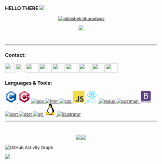 ### HELLO THERE <img src="https://github.com/TheDudeThatCode/TheDudeThatCode/blob/master/Assets/Hi.gif" width="29px">

<p align="center"> <img width='170px' src="https://komarev.com/ghpvc/?username=4Marsha1&label=Profile%20views&color=1338BF&style=flat" alt="" />     <a href="https://drive.google.com/file/d/1WQVXreAOREg4Whoiq92wjNE69pB-71h7/view?usp=sharing" target="blank"><img width="195px" src="https://img.shields.io/badge/Resume-ViewInDrive-brightgreen" alt="abhishek bharadwaz" /></a></p>

<p align="center"><img src="https://github-readme-streak-stats.herokuapp.com/?user=4Marsha1&theme=tokyonight" /></p>

<br/>
<hr/>

### Contact: 
<p align="left">
<a href="mailto:abhishekbharadwaz22@gmail.com" target="blank"><img align="center" width="32px" height="32px" src="https://img.icons8.com/color/48/000000/gmail-new.png"/></a>
<a href="https://www.linkedin.com/in/abhishek-bharadwaz-458993192/" target="blank"><img align="center" src="https://raw.githubusercontent.com/rahuldkjain/github-profile-readme-generator/master/src/images/icons/Social/linked-in-alt.svg" height="27" width="30" /></a>
<a href="https://www.leetcode.com/_Marsha1" target="blank"><img align="center" src="https://raw.githubusercontent.com/rahuldkjain/github-profile-readme-generator/master/src/images/icons/Social/leet-code.svg" height="30" width="40" /></a>
<a href="https://auth.geeksforgeeks.org/user/marshal06969/profile" target="blank"><img align="center" src="https://raw.githubusercontent.com/rahuldkjain/github-profile-readme-generator/master/src/images/icons/Social/geeks-for-geeks.svg" height="30" width="40" /></a>
<a href="https://discordapp.com/users/443832280012816386" target="blank"><img align="center" src="https://raw.githubusercontent.com/rahuldkjain/github-profile-readme-generator/master/src/images/icons/Social/discord.svg" height="30" width="40" /></a>
<a href="https://open.spotify.com/user/31m62qmxje45gzatufyoaz4p2khi" target="blank"><img align="center" src="https://github.com/rahuldkjain/github-profile-readme-generator/blob/master/src/images/icons/Social/spotify.svg" height="30" width="40" /></a>
<a href="https://twitter.com/Abhishek0696" target="blank"><img align="center" src="https://raw.githubusercontent.com/rahuldkjain/github-profile-readme-generator/master/src/images/icons/Social/twitter.svg" height="30" width="40" /></a>
<a href="https://www.facebook.com/bharadwaz.abhishek/" target="blank"><img align="center" src="https://raw.githubusercontent.com/rahuldkjain/github-profile-readme-generator/master/src/images/icons/Social/facebook.svg" height="30" width="40" /></a>
<a href="https://www.instagram.com/bharadwaz_abhishek/?hl=en" target="blank"><img align="center" src="https://raw.githubusercontent.com/rahuldkjain/github-profile-readme-generator/master/src/images/icons/Social/instagram.svg" height="30" width="40" /></a>
</p>

### Languages & Tools: 
<p align="left"> 
<a href="https://www.cprogramming.com/" target="_blank"> <img src="https://raw.githubusercontent.com/devicons/devicon/master/icons/c/c-original.svg" alt="c" width="40" height="40"/> </a> <a href="https://www.w3schools.com/cpp/" target="_blank"> <img src="https://raw.githubusercontent.com/devicons/devicon/master/icons/cplusplus/cplusplus-original.svg" alt="cplusplus" width="40" height="40"/> </a><a href="https://cloud.google.com/" target="_blank"> <img src="https://github.com/rahuldkjain/github-profile-readme-generator/blob/master/src/images/icons/Devops/gcp.svg" alt="gcp" width="40" height="40"/> </a><a href="https://www.w3schools.com/html/" target="_blank"> <img src="https://github.com/rahuldkjain/github-profile-readme-generator/blob/master/src/images/icons/FrontendDevelopment/html.svg" alt="html" width="40" height="40"/> </a> <a href="https://www.w3schools.com/css/" target="_blank"> <img src="https://github.com/rahuldkjain/github-profile-readme-generator/blob/master/src/images/icons/FrontendDevelopment/css.svg" alt="css" width="40" height="40"/> </a> <a href="https://developer.mozilla.org/en-US/docs/Web/JavaScript" target="_blank"> <img src="https://raw.githubusercontent.com/devicons/devicon/master/icons/javascript/javascript-original.svg" alt="javascript" width="40" height="40"/> </a><a href="https://reactjs.org/" target="_blank"> <img src="https://raw.githubusercontent.com/devicons/devicon/master/icons/react/react-original-wordmark.svg" alt="react" width="40" height="40"/> </a> <a href="https://redux.js.org/" target="_blank"> <img src="https://github.com/rahuldkjain/github-profile-readme-generator/blob/master/src/images/icons/FrontendDevelopment/redux.svg" alt="redux" width="40" height="40"/> </a> <a href="https://learning.postman.com/docs/getting-started/introduction/" target="_blank"> <img src="https://github.com/rahuldkjain/github-profile-readme-generator/blob/master/src/images/icons/Software/postman.svg" alt="postman" width="40" height="40"/> </a> <a href="https://getbootstrap.com" target="_blank"> <img src="https://raw.githubusercontent.com/devicons/devicon/master/icons/bootstrap/bootstrap-plain-wordmark.svg" alt="bootstrap" width="40" height="40"/> </a> <a href="https://dart.dev/" target="_blank"> <img src="https://github.com/rahuldkjain/github-profile-readme-generator/blob/master/src/images/icons/MobileAppDevelopment/dart.svg" alt="dart" width="40" height="40"/> </a> <a href="https://flutter.dev/" target="_blank"> <img src="https://github.com/rahuldkjain/github-profile-readme-generator/blob/master/src/images/icons/MobileAppDevelopment/flutter.svg" alt="dart" width="40" height="40"/> </a>  <a href="https://git-scm.com/" target="_blank"> <img src="https://www.vectorlogo.zone/logos/git-scm/git-scm-icon.svg" alt="git" width="40" height="40"/> </a> <a href="https://www.linux.org/" target="_blank"> <img src="https://raw.githubusercontent.com/devicons/devicon/master/icons/linux/linux-original.svg" alt="linux" width="40" height="40"/> </a> <a href="https://helpx.adobe.com/in/support/illustrator.html?promoid=YSYYG8WM&mv=other" target="_blank"> <img src="https://github.com/rahuldkjain/github-profile-readme-generator/blob/master/src/images/icons/Software/illustrator.svg" alt="illustrator" width="40" height="40"/> </a> 
</p>
<hr/>
<br/>

<p align="center"><img src="https://github-readme-stats.vercel.app/api?username=4Marsha1&show_icons=true&theme=tokyonight&locale=en&hide_border=false" /><img src="https://github-readme-stats.vercel.app/api/top-langs?username=4Marsha1&show_icons=true&theme=tokyonight&locale=en&layout=compact&hide_border=false"  /></p>

![GitHub Activity Graph](https://activity-graph.herokuapp.com/graph?username=4Marsha1&bg_color=1A1B27&color=70a5fd&line=70a5fd&point=ffffff&area=true&hide_border=false)  

<a href="https://github.com/404"><img src="https://user-images.githubusercontent.com/73097560/115834477-dbab4500-a447-11eb-908a-139a6edaec5c.gif"></a>
